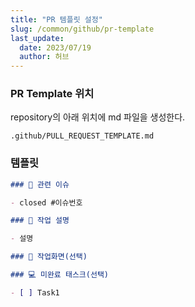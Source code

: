 ```yaml
---
title: "PR 템플릿 설정"
slug: /common/github/pr-template
last_update:
  date: 2023/07/19
  author: 허브
---
```


### PR Template 위치

repository의 아래 위치에 md 파일을 생성한다.

`.github/PULL_REQUEST_TEMPLATE.md`

### 템플릿

```md
### 📌 관련 이슈

- closed #이슈번호

### 📁 작업 설명

- 설명

### 📸 작업화면(선택)

### 💻 미완료 태스크(선택)

- [ ] Task1
```

